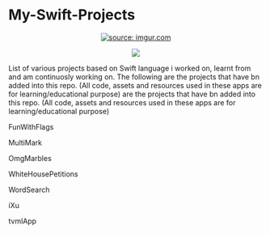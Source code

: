 # My-Swift-Projects

<p align="center">
  <a href="https://imgur.com/SajZa44"><img src="https://i.imgur.com/SajZa44.jpg" title="source: imgur.com" /></a>
</p>
<p align="center">
<img src="https://img.shields.io/badge/Swift-5.0-green.svg" />
</p>


List of various projects based on Swift language i worked on, learnt from and am continuosly working on.
The following are the projects that have bn added into this repo.
(All code, assets and resources  used in these apps are for learning/educational purpose)
are the projects that have bn added into this repo. (All code, assets and resources used in these apps are for learning/educational purpose)

<n>FunWithFlags</n>

<n>MultiMark</n>

<n>OmgMarbles</n>

<n>WhiteHousePetitions</n>

<n>WordSearch</n>

<n>iXu</n>

<n>tvmlApp</n>
